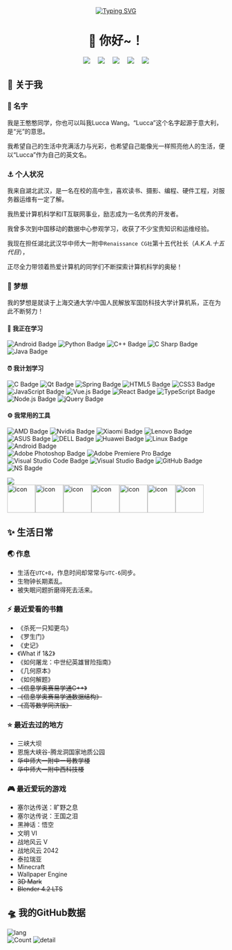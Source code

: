 <div align="center">
    <a href="https://github.com/LuccaWang404">
      <img src="https://readme-typing-svg.demolab.com?font=Fira+Code&pause=1000&width=750&lines=System.out.println(%22Hello%2C%20World%22);你好，世界！&center=true&size=27" alt="Typing SVG" />
    </a></br>
    <h1><b>👋 你好~！</b></h1>
</div>

<div align="center">
    <a href="https://wpa.qq.com/msgrd?v=3&uin=1547256170&site=qq&menu=yes"><img src="https://img.shields.io/badge/QQ-疼逊QQ-red" /></a>&emsp;
    <a href="mailto:jh327063592@163.com"><img src="https://img.shields.io/badge/163Mail-枉异邮箱-ff3333" /></a>&emsp;
    <a href="https://space.bilibili.com/477192506"><img src="https://img.shields.io/badge/Bilibili-B站-ff69b4" /></a>&emsp;
    <a href="https://blog.csdn.net/qq_50246808"><img src="https://img.shields.io/badge/CSDN-论坛-c32136" /></a>&emsp;
    <a href="https://www.zhihu.com/people/Jimmy-Wang-303"><img src="https://img.shields.io/badge/Zhihu-知乎-blue" /></a>
</div>

## 🎯 关于我

### 🔅 名字

我是王憨憨同学，你也可以叫我Lucca Wang。“Lucca”这个名字起源于意大利，是“光”的意思。

我希望自己的生活中充满活力与光彩，也希望自己能像光一样照亮他人的生活，便以“Lucca”作为自己的英文名。

### ⚓️ 个人状况

我来自湖北武汉，是一名在校的高中生，喜欢读书、摄影、编程、硬件工程，对服务器运维有一定了解。

我热爱计算机科学和IT互联网事业，励志成为一名优秀的开发者。

我曾多次到中国移动的数据中心参观学习，收获了不少宝贵知识和运维经验。

我现在担任湖北武汉华中师大一附中`Renaissance CG社`第十五代社长（*A.K.A.十五代目*），

正尽全力带领着热爱计算机的同学们不断探索计算机科学的奥秘！

### 🚀 梦想

我的梦想是就读于上海交通大学/中国人民解放军国防科技大学计算机系，正在为此不断努力！

#### 🔧 我正在学习

![Android Badge](https://img.shields.io/badge/Android-3DDC84?logo=android&logoColor=fff&style=flat)
![Python Badge](https://img.shields.io/badge/Python-3776AB?logo=python&logoColor=fff&style=flat)
![C++ Badge](https://img.shields.io/badge/C%2B%2B-00599C?logo=cplusplus&logoColor=fff&style=flat)
![C Sharp Badge](https://img.shields.io/badge/C%20Sharp-239120?logo=csharp&logoColor=fff&style=flat)
![Java Badge](https://img.shields.io/badge/Java-ED8B00?logo=java&logoColor=fff&style=flat)

#### ⏰ 我计划学习

![C Badge](https://img.shields.io/badge/C-A8B9CC?logo=c&logoColor=fff&style=flat)
![Qt Badge](https://img.shields.io/badge/Qt-41CD52?logo=qt&logoColor=fff&style=flat)
![Spring Badge](https://img.shields.io/badge/Spring-6DB33F?logo=spring&logoColor=fff&style=flat)
![HTML5 Badge](https://img.shields.io/badge/HTML5-E34F26?logo=html5&logoColor=fff&style=flat)
![CSS3 Badge](https://img.shields.io/badge/CSS3-1572B6?logo=css3&logoColor=fff&style=flat)
![JavaScript Badge](https://img.shields.io/badge/JavaScript-F7DF1E?logo=javascript&logoColor=000&style=flat)
![Vue.js Badge](https://img.shields.io/badge/Vue.js-4FC08D?logo=vuedotjs&logoColor=fff&style=flat)
![React Badge](https://img.shields.io/badge/React-61DAFB?logo=react&logoColor=000&style=flat)
![TypeScript Badge](https://img.shields.io/badge/TypeScript-3178C6?logo=typescript&logoColor=fff&style=flat)
![Node.js Badge](https://img.shields.io/badge/Node.js-393?logo=nodedotjs&logoColor=fff&style=flat)
![jQuery Badge](https://img.shields.io/badge/jQuery-0769AD?logo=jquery&logoColor=fff&style=flat)

#### ⚙️ 我常用的工具

![AMD Badge](https://img.shields.io/badge/AMD-F26A03?logo=amd&logoColor=fff&style=flat)
![Nvidia Badge](https://img.shields.io/badge/Nvidia-76B900?logo=nvidia&logoColor=fff&style=flat)
![Xiaomi Badge](https://img.shields.io/badge/Xiaomi-FF6900?logo=xiaomi&logoColor=fff&style=flat)
![Lenovo Badge](https://img.shields.io/badge/Lenovo-E2231A?logo=lenovo&logoColor=fff&style=flat)
![ASUS Badge](https://img.shields.io/badge/ASUS-404040?logo=ASUS&logoColor=fff&style=flat)
![DELL Badge](https://img.shields.io/badge/DELL-404040?logo=DELL&logoColor=fff&style=flat)
![Huawei Badge](https://img.shields.io/badge/Huawei-404040?logo=Huawei&logoColor=ff0000&style=flat)
![Linux Badge](https://img.shields.io/badge/Linux-FCC624?logo=linux&logoColor=000&style=flat)
![Android Badge](https://img.shields.io/badge/Android-3DDC84?logo=android&logoColor=fff&style=flat)<br>
![Adobe Photoshop Badge](https://img.shields.io/badge/Adobe%20Photoshop-31A8FF?logo=adobephotoshop&logoColor=fff&style=flat)
![Adobe Premiere Pro Badge](https://img.shields.io/badge/Adobe%20Premiere%20Pro-1F0075?logo=adobepremierepro&logoColor=fff&style=flat)
![Visual Studio Code Badge](https://img.shields.io/badge/Visual%20Studio%20Code-007ACC?logo=visualstudiocode&logoColor=fff&style=flat)
![Visual Studio Badge](https://img.shields.io/badge/Visual%20Studio-5C2D91?logo=visualstudio&logoColor=fff&style=flat)
![GitHub Badge](https://img.shields.io/badge/GitHub-181717?logo=github&logoColor=fff&style=flat)
![NS Bagde](https://img.shields.io/badge/Nintendo%20Switch-E60012?logo=nintendoswitch&logoColor=fff&style=flat)


<img src="https://skillicons.dev/icons?i=ps,pr,blender,visualstudio,idea,dotnet,git,github,gitlab" />

<div style="display: flex; align-items: flex-start;"><img src="https://techstack-generator.vercel.app/nginx-icon.svg" alt="icon" width="65" height="65" /><img src="https://techstack-generator.vercel.app/docker-icon.svg" alt="icon" width="65" height="65" /><img src="https://techstack-generator.vercel.app/aws-icon.svg" alt="icon" width="65" height="65" /><img src="https://techstack-generator.vercel.app/java-icon.svg" alt="icon" width="65" height="65" /><img src="https://techstack-generator.vercel.app/python-icon.svg" alt="icon" width="65" height="65" /><img src="https://techstack-generator.vercel.app/cpp-icon.svg" alt="icon" width="65" height="65" /><img src="https://techstack-generator.vercel.app/csharp-icon.svg" alt="icon" width="65" height="65" /></div>

## ✨ 生活日常

### 🌏 作息

- 生活在`UTC+8`，作息时间却常常与`UTC-6`同步。
- 生物钟长期紊乱。
- 被失眠问题折磨得死去活来。

### ⚡️ 最近爱看的书籍

- 《杀死一只知更鸟》
- 《罗生门》
- 《史记》
- 《What if 1&2》
- 《如何屠龙：中世纪英雄冒险指南》
- 《几何原本》
- 《如何解题》
- ~~《信息学奥赛易学通C++》~~
- ~~《信息学奥赛易学通数据结构》~~
- ~~《高等数学同济版》~~

### ⭐️ 最近去过的地方

- 三峡大坝
- 恩施大峡谷-腾龙洞国家地质公园
- ~~华中师大一附中一号教学楼~~
- ~~华中师大一附中西科技楼~~

### 🎮 最近爱玩的游戏

- 塞尔达传送：旷野之息
- 塞尔达传说：王国之泪
- 黑神话：悟空
- 文明 VI
- 战地风云 V
- 战地风云 2042
- 泰拉瑞亚
- Minecraft
- Wallpaper Engine
- ~~3D Mark~~
- ~~Blender 4.2 LTS~~

## 🛸 我的GitHub数据
![lang](https://github-profile-summary-cards.vercel.app/api/cards/repos-per-language?username=LuccaWang404&theme=dark)</br>
![Count](https://github-readme-stats.vercel.app/api?username=LuccaWang404&show_icons=true&locale=cn&title_color=fff&icon_color=79ff97&text_color=9f9f9f&bg_color=151515)
![detail](https://github-profile-summary-cards.vercel.app/api/cards/profile-details?username=LuccaWang404&theme=dark)



